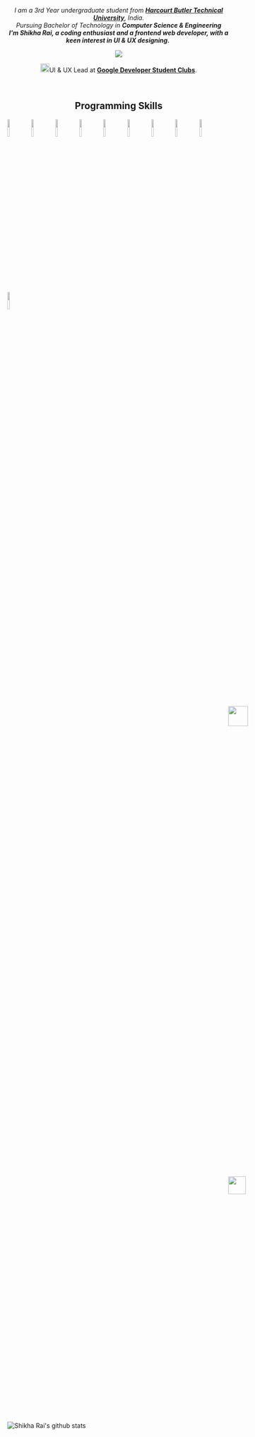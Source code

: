 
<p align="center">
  <em>
    I am a 3rd Year undergraduate student from <a href="https://hbtu.ac.in/"> <b>Harcourt Butler Technical University</b></a>, India.<br>
    Pursuing Bachelor of Technology in <b>Computer Science & Engineering</b><br>
    <b>I'm Shikha Rai, a coding enthusiast and a frontend web developer, with a keen interest in UI & UX designing.</b>&nbsp;</b>  </em>
</h1>
</p>

<p align="center">
<p align="center"> <img src="https://komarev.com/ghpvc/?username=srai0109&color=red" /> </p>
</p>

<p align="center">
  <img alt="GIF" src="https://github.com/mohitjaisal/ImageStore/blob/master/RawImages/dsc_logo.png" width="20vw"/>UI & UX Lead at <a href="https://dsc.hbtu.in/team"><b> Google Developer Student Clubs</b></a>.
<br>
</p>
  
<br>

<h2 align="center"> Programming Skills</h2>
<p>
   
  <code><img width="10%" src="https://github.com/mohitjaisal/ImageStore/blob/master/Readme-MohitJaisal/Programming-Skills/1c.png"></code>
  <code><img width="10%" src="https://github.com/mohitjaisal/ImageStore/blob/master/Readme-MohitJaisal/Programming-Skills/2cpp.png"></code>
  <code><img width="10%" src="https://github.com/mohitjaisal/ImageStore/blob/master/Readme-MohitJaisal/Programming-Skills/4js.png"></code>
  <code><img width="10%" src="https://github.com/mohitjaisal/ImageStore/blob/master/Readme-MohitJaisal/Programming-Skills/5html.png"></code>
  <code><img width="10%" src="https://github.com/mohitjaisal/ImageStore/blob/master/Readme-MohitJaisal/Programming-Skills/6css.png"></code>
  <code><img width="10%" src="https://github.com/mohitjaisal/ImageStore/blob/master/Readme-MohitJaisal/Programming-Skills/7.jquery.svg"></code>
  <code><img width="10%" src="https://github.com/mohitjaisal/ImageStore/blob/master/Readme-MohitJaisal/Programming-Skills/8.bootstrap.svg"></code>
  <code><img width="10%" src="https://github.com/mohitjaisal/ImageStore/blob/master/Readme-MohitJaisal/Programming-Skills/26.git.svg"></code>
  <code><img width="10%" src="https://github.com/mohitjaisal/ImageStore/blob/master/Readme-MohitJaisal/Programming-Skills/27.github.svg"></code>
  <code><img width="10%" src="https://github.com/mohitjaisal/ImageStore/blob/master/Readme-MohitJaisal/Programming-Skills/28.visualstudio-code.svg"></code>
  


</p>
<br>

<p align="center">
  
  <a href="https://www.linkedin.com/in/shikha-rai-53a261194/">
    <img src="https://raw.githubusercontent.com/alexnaiman/alexnaiman/master/resources/linkedin.webp" height="45px" style="margin: 500px;" />
  </a>&nbsp; &nbsp; &nbsp;

  <a href="mailto:srai61778@gmail.com">
    <img src="https://raw.githubusercontent.com/alexnaiman/alexnaiman/master/resources/gmail.png" height="40px" style="margin: 500px;" />
  </a>
  
</p>
  
 <img align="center" alt="Shikha Rai's github stats" src="https://github-readme-stats.vercel.app/api?username=srai0109&show_icons=true&hide_border=true"/>

<br>
 
  
